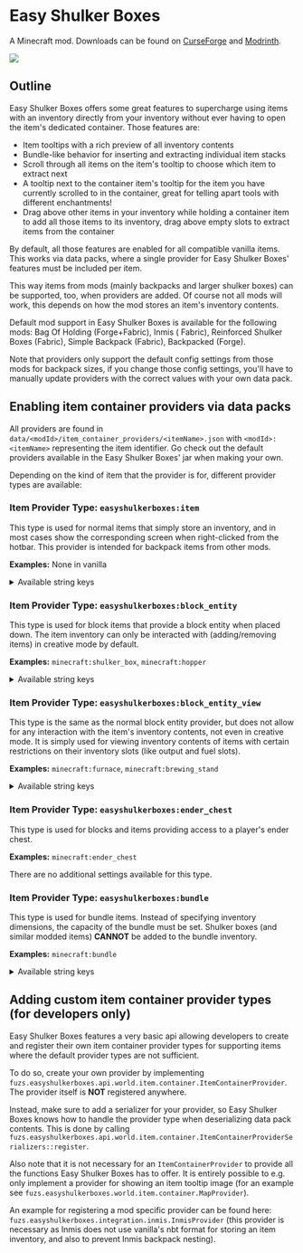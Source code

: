 # Easy Shulker Boxes

A Minecraft mod. Downloads can be found on [CurseForge](https://www.curseforge.com/members/fuzs_/projects)
and [Modrinth](https://modrinth.com/user/Fuzs).

![](https://i.imgur.com/vz0tBff.png)

## Outline

Easy Shulker Boxes offers some great features to supercharge using items with an inventory directly from your inventory
without ever having to open the item's dedicated container. Those features are:

- Item tooltips with a rich preview of all inventory contents
- Bundle-like behavior for inserting and extracting individual item stacks
- Scroll through all items on the item's tooltip to choose which item to extract next
- A tooltip next to the container item's tooltip for the item you have currently scrolled to in the container, great for
  telling apart tools with different enchantments!
- Drag above other items in your inventory while holding a container item to add all those items to its inventory, drag
  above empty slots to extract items from the container

By default, all those features are enabled for all compatible vanilla items.
This works via data packs, where a single provider for Easy Shulker Boxes' features must be included per item.

This way items from mods (mainly backpacks and larger shulker boxes) can be supported, too, when providers are added. Of
course not all mods will work, this depends on how the mod stores an item's inventory contents.

Default mod support in Easy Shulker Boxes is available for the following mods: Bag Of Holding (Forge+Fabric), Inmis (
Fabric), Reinforced Shulker Boxes (Fabric), Simple Backpack (Fabric), Backpacked (Forge).

Note that providers only support the default config settings from those mods for backpack sizes, if you change those
config settings, you'll have to manually update providers with the correct values with your own data pack.

## Enabling item container providers via data packs

All providers are found in `data/<modId>/item_container_providers/<itemName>.json` with `<modId>:<itemName>`
representing the item identifier. Go check out the default providers available in the Easy Shulker Boxes' jar when
making your own.

Depending on the kind of item that the provider is for, different provider types are available:

### Item Provider Type: `easyshulkerboxes:item`

This type is used for normal items that simply store an inventory, and in most cases show the corresponding screen when
right-clicked from the hotbar. This provider is intended for backpack items from other mods.

**Examples:** None in vanilla

<details>
<summary>Available string keys</summary>

| Key                      | Required | Description                                                                                                                                                                                                                    |
|--------------------------|----------|--------------------------------------------------------------------------------------------------------------------------------------------------------------------------------------------------------------------------------|
| `inventory_width`        | `true`   | Inventory slots width (amount of columns in the item's container screen, e.g. 9 for a simple chest).                                                                                                                           |
| `inventory_height`       | `true`   | Inventory slots height (amount of rows in the item's container screen, e.g. 3 for a simple chest).                                                                                                                             |
| `background_color`       | `false`  | The background color used on the item tooltip, defaults to vanilla's gray container background color.                                                                                                                          |
| `nbt_key`                | `false`  | The string key used in the item nbt tag to store inventory contents, defaults to `Items`. This is treated like a path with parts separated by `/` in case the inventory contents tag is not on the root level of the item tag. |
| `disallowed_items`       | `false`  | Json array of items and item tags included by their internal identifier not allowed to be put into the container belonging to this item. Empty by default.                                                                     |
| `filter_container_items` | `false`  | Are shulker boxes (and similar modded items) **NOT** allowed to be put into the container belonging to this item, defaults to `false`.                                                                                         |

</details>

### Item Provider Type: `easyshulkerboxes:block_entity`

This type is used for block items that provide a block entity when placed down. The item inventory can only be
interacted with (adding/removing items) in creative mode by default.

**Examples:** `minecraft:shulker_box`, `minecraft:hopper`

<details>
<summary>Available string keys</summary>

| Key                      | Required | Description                                                                                                                                                                                                                    |
|--------------------------|----------|--------------------------------------------------------------------------------------------------------------------------------------------------------------------------------------------------------------------------------|
| `inventory_width`        | `true`   | Inventory slots width (amount of columns in the item's container screen, e.g. 9 for a simple chest).                                                                                                                           |
| `inventory_height`       | `true`   | Inventory slots height (amount of rows in the item's container screen, e.g. 3 for a simple chest).                                                                                                                             |
| `block_entity_type`      | `true`   | The block entity type id.                                                                                                                                                                                                      |
| `background_color`       | `false`  | The background color used on the item tooltip, defaults to vanilla's gray container background color.                                                                                                                          |
| `nbt_key`                | `false`  | The string key used in the item nbt tag to store inventory contents, defaults to `Items`. This is treated like a path with parts separated by `/` in case the inventory contents tag is not on the root level of the item tag. |
| `disallowed_items`       | `false`  | Json array of items and item tags included by their internal identifier not allowed to be put into the container belonging to this item. Empty by default.                                                                     |
| `filter_container_items` | `false`  | Are shulker boxes (and similar modded items) **NOT** allowed to be put into the container belonging to this item, defaults to `false`.                                                                                         |
| `any_game_mode`          | `false`  | Can the player interact with the item's inventory in any game mode, not just creative, defaults to `false`. This is enabled for the built-in shulker box providers.                                                            |

</details>

### Item Provider Type: `easyshulkerboxes:block_entity_view`

This type is the same as the normal block entity provider, but does not allow for any interaction with the item's
inventory contents, not even in creative mode. It is simply used for viewing inventory contents of items with certain
restrictions on their inventory slots (like output and fuel slots).

**Examples:** `minecraft:furnace`, `minecraft:brewing_stand`

<details>
<summary>Available string keys</summary>

| Key                      | Required | Description                                                                                                                                                                                                                    |
|--------------------------|----------|--------------------------------------------------------------------------------------------------------------------------------------------------------------------------------------------------------------------------------|
| `inventory_width`        | `true`   | Inventory slots width (amount of columns in the item's container screen, e.g. 9 for a simple chest).                                                                                                                           |
| `inventory_height`       | `true`   | Inventory slots height (amount of rows in the item's container screen, e.g. 3 for a simple chest).                                                                                                                             |
| `block_entity_type`      | `true`   | The block entity type id.                                                                                                                                                                                                      |
| `background_color`       | `false`  | The background color used on the item tooltip, defaults to vanilla's gray container background color.                                                                                                                          |
| `nbt_key`                | `false`  | The string key used in the item nbt tag to store inventory contents, defaults to `Items`. This is treated like a path with parts separated by `/` in case the inventory contents tag is not on the root level of the item tag. |

</details>

### Item Provider Type: `easyshulkerboxes:ender_chest`

This type is used for blocks and items providing access to a player's ender chest.

**Examples:** `minecraft:ender_chest`

There are no additional settings available for this type.

### Item Provider Type: `easyshulkerboxes:bundle`

This type is used for bundle items. Instead of specifying inventory dimensions, the capacity of the bundle must be set.
Shulker boxes (and similar modded items) **CANNOT** be added to the bundle inventory.

**Examples:** `minecraft:bundle`

<details>
<summary>Available string keys</summary>

| Key                      | Required | Description                                                                                                                                                                                                                    |
|--------------------------|----------|--------------------------------------------------------------------------------------------------------------------------------------------------------------------------------------------------------------------------------|
| `capacity`               | `true`   | Total capacity of the bundle (the available weight), is 64 for the vanilla bundle.                                                                                                                                             |
| `background_color`       | `false`  | The background color used on the item tooltip, defaults to vanilla's gray container background color.                                                                                                                          |
| `nbt_key`                | `false`  | The string key used in the item nbt tag to store inventory contents, defaults to `Items`. This is treated like a path with parts separated by `/` in case the inventory contents tag is not on the root level of the item tag. |
| `disallowed_items`       | `false`  | Json array of items and item tags included by their internal identifier not allowed to be put into the container belonging to this item. Empty by default.                                                                     |

</details>

## Adding custom item container provider types (for developers only)

Easy Shulker Boxes features a very basic api allowing developers to create and register their own item container
provider types for supporting items where the default provider types are not sufficient.

To do so, create your own provider by
implementing `fuzs.easyshulkerboxes.api.world.item.container.ItemContainerProvider`. The provider itself is **NOT**
registered anywhere.

Instead, make sure to add a serializer for your provider, so Easy Shulker Boxes knows how to handle the provider type
when deserializing data pack contents.
This is done by calling `fuzs.easyshulkerboxes.api.world.item.container.ItemContainerProviderSerializers::register`.

Also note that it is not necessary for an `ItemContainerProvider` to provide all the functions Easy Shulker Boxes has to
offer. It is entirely possible to e.g. only implement a provider for showing an item tooltip image (for an example
see `fuzs.easyshulkerboxes.world.item.container.MapProvider`).

An example for registering a mod specific provider can be found
here: `fuzs.easyshulkerboxes.integration.inmis.InmisProvider` (this provider is necessary as Inmis does not use
vanilla's nbt format for storing an item inventory, and also to prevent Inmis backpack nesting).
